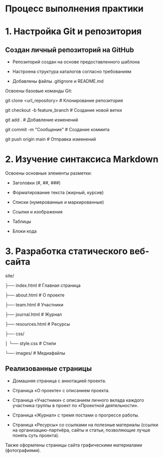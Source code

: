 # Процесс выполнения практики

# 1. Настройка Git и репозитория

## Создан личный репозиторий на GitHub

 - Репозиторий создан на основе предоставленного шаблона

 - Настроена структура каталогов согласно требованиям

- Добавлены файлы .gitignore и README.md

Освоены базовые команды Git:

git clone <url_repository>      # Клонирование репозитория

git checkout -b feature_branch  # Создание новой ветки

git add .                       # Добавление изменений

git commit -m "Сообщение"       # Создание коммита

git push origin main            # Отправка изменений

# 2. Изучение синтаксиса Markdown

Освоены основные элементы разметки:

- Заголовки (#, ##, ###)

- Форматирование текста (жирный, курсив)

- Списки (нумерованные и маркированные)

- Ссылки и изображения

- Таблицы

- Блоки кода

# 3. Разработка статического веб-сайта

site/

├── index.html # Главная страница

├── about.html # О проекте

├── team.html # Участники

├── journal.html # Журнал

├── resources.html # Ресурсы

├── css/

│ └── style.css # Стили

└── images/ # Медиафайлы

## Реализованные страницы

 - Домашняя страница с аннотацией проекта.

- Страница «О проекте» с описанием проекта.

- Страница «Участники» с описанием личного вклада каждого участника группы в проект по «Проектной деятельности».

- Страница «Журнал» с тремя постами о прогрессе работы.

- Страница «Ресурсы» со ссылками на полезные материалы (ссылки на организацию-партнёра, сайты и статьи, позволяющие лучше понять суть проекта).

Также оформлены страницы сайта графическими материалами (фотографиями).









